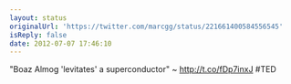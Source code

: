 ```yaml
---
layout: status
originalUrl: 'https://twitter.com/marcgg/status/221661400584556545'
isReply: false
date: 2012-07-07 17:46:10
---
```


"Boaz Almog 'levitates' a superconductor" ~ http://t.co/fDp7inxJ #TED
